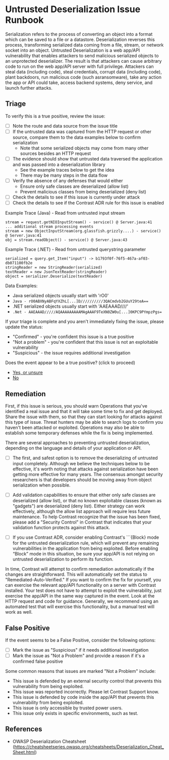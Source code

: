 <!-- \ or two whitespaces used for line breaks -->
# Untrusted Deserialization Issue Runbook

Serialization refers to the process of converting an object into a format which can be saved to a file or a datastore. Deserialization reverses this process, transforming serialized data coming from a file, stream, or network socket into an object. Untrusted Deserialization is a web app/API vulnerability that enables attackers to send malicious serialized objects to an unprotected deserializer. The result is that attackers can cause arbitrary code to run on the web app/API server with full privilege. Attackers can steal data (including code), steal credentials, corrupt data (including code), plant backdoors, run malicious code (such asransomware), take any action the app or API could take, access backend systems, deny service, and launch further attacks.


## Triage

To verify this is a true positive, review the issue:

- [ ] Note the route and data source from the issue title
- [ ] If the untrusted data was captured from the HTTP request or other source, compare them to the data examples below to confirm serialization
  - Note that some serialized objects may come from many other sources besides an HTTP request
- [ ] The evidence should show that untrusted data traversed the application and was passed into a deserialization library
  - See the example traces below to get the idea
  - There may be many steps in the data flow
- [ ] Verify the absence of any defenses that would either
  - Ensure only safe classes are deserialized (allow list)
  - Prevent malicious classes from being deserialized (deny list)
- [ ] Check the details to see if this issue is currently under attack
- [ ] Check the details to see if the Contrast ADR rule for this issue is enabled

Example Trace (Java) - Read from untrusted input stream  
```
stream = request.getNIOInputStream() - service() @ Server.java:41
... additional stream processing events
stream = new ObjectInputStream(org.glassfish.grizzly....) - service() @ Server.java:41
obj = stream.readObject() - service() @ Server.java:43
```

Example Trace (.NET) - Read from untrusted querystring parameter  
```
serialized = query.get_Item("input") -> b1793f0f-76f5-467a-af03-db071100fb2e
stringReader = new StringReader(serialized)
textReader = new JsonTextReader(stringReader)
object = serializer.Deserialize(textReader)
```

Data Examples:

- Java serialized objects usually start with 'rO0'
- `Java - rO0ABXNyABFqYXZhL[...]D//////////3QACmdvb2GUuY29teA==`  
- .NET serialized objects usually start with 'AAEAAAD////'
- `.Net - AAEAAAD/////AQAAAAAAAAAMAgAAAF9TeXN0ZW0u[...]0KPC9PYmpzPgs=`

If your triage is complete and you aren't immediately fixing the issue, please update the status:
- "Confirmed" - you're confident this issue is a true positive
- "Not a problem" - you're confident that this issue is not an exploitable vulnerability
- "Suspicious" - the issue requires additional investigation

Does the event appear to be a true positive? (click to proceed)

- [Yes, or unsure](#remediation)
- [No](#false-positive)  


## Remediation

First, if this issue is serious, you should warn Operations that you've identified a real issue and that it will take some time to fix and get deployed.  Share the issue with them, so that they can start looking for attacks against this type of issue. Threat hunters may be able to search logs to confirm you haven't been attacked or exploited. Operations may also be able to establish some temporary defenses while the fix is being implemented.

There are several approaches to preventing untrusted deserialization, depending on the language and details of your application or API.

- [ ] The first, and safest option is to remove the deserializing of untrusted input completely. Although we believe the techniques below to be   effective, it's worth noting that attacks against serialization have been getting more effective for many years. The consensus amongst security researchers is that developers should be moving away from object serialization when possible.

- [ ] Add validation capabilities to ensure that either only safe classes are deserialized (allow list), or that no known exploitable classes (known as "gadgets") are deserialized (deny list). Either strategy can work effectively, although the allow list approach will require less future maintenance. To help Contrast recognize that the issue has been fixed, please add a "Security Control" in Contrast that indicates that your validation function protects against this attack.

- [ ] If you use Contrast ADR, consider enabling Contrast's ```{Block} mode for the untrusted deserialization rule, which will prevent any remaining vulnerabilities in the application from being exploited.  Before enabling “Block” mode in this situation, be sure your app/API is not relying on untrusted deserialization to perform its function.

In time, Contrast will attempt to confirm remediation automatically if the changes are straightforward. This will automatically set the status to "Remediated-Auto-Verified."  If you want to confirm the fix for yourself, you can exercise the relevant app/API functionality on a server with Contrast installed.  Your test does not have to attempt to exploit the vulnerability, just exercise the app/API in the same way captured in the event. Look at the HTTP request and code for guidance.  Generally, we recommend using an automated test that will exercise this functionality, but a manual test will work as well.  



## False Positive  

If the event seems to be a False Positive, consider the following options:

- [ ] Mark the issue as "Suspicious" if it needs additional investigation
- [ ] Mark the issue as "Not a Problem" and provide a reason if it's a confirmed false positive

Some common reasons that issues are marked "Not a Problem" include:
- This issue is defended by an external security control that prevents this vulnerability from being exploited.
- This issue was reported incorrectly. Please let Contrast Support know.
- This issue is defended by code inside the app/API that prevents this vulnerability from being exploited.
- This issue is only accessible by trusted power users.
- This issue only exists in specific environments, such as test.



## References


- OWASP Deserialization Cheatsheet (https://cheatsheetseries.owasp.org/cheatsheets/Deserialization_Cheat_Sheet.html)